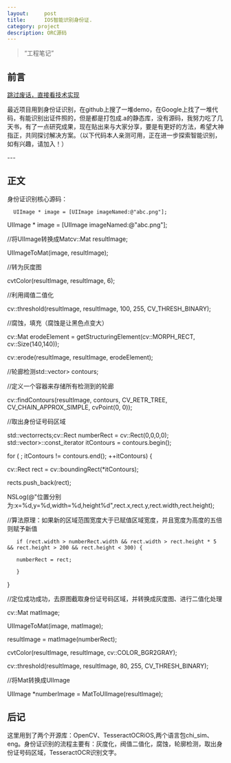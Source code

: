 ```yaml
---
layout:     post
title:      IOS智能识别身份证.
category: project
description: ORC源码
---
```


> “工程笔记”

## 前言

[跳过废话，直接看技术实现 ](#build) 

最近项目用到身份证识别，在github上搜了一堆demo，在Google上找了一堆代码，有能识别出证件照的，但是都是打包成.a的静态库，没有源码，我努力吃了几天书，有了一点研究成果，现在贴出来与大家分享，要是有更好的方法，希望大神指正，共同探讨解决方案。（以下代码本人亲测可用，正在进一步探索智能识别，如有兴趣，请加入！）


<p id = "build"></p>
---

## 正文

身份证识别核心源码：

      UIImage * image = [UIImage imageNamed:@"abc.png"];
UIImage * image = [UIImage imageNamed:@"abc.png"];

//将UIImage转换成Matcv::Mat resultImage;

UIImageToMat(image, resultImage);

//转为灰度图

cvtColor(resultImage, resultImage, 6);

//利用阈值二值化

cv::threshold(resultImage, resultImage, 100, 255, CV_THRESH_BINARY);

//腐蚀，填充（腐蚀是让黑色点变大）

cv::Mat erodeElement = getStructuringElement(cv::MORPH_RECT, cv::Size(140,140));  

cv::erode(resultImage, resultImage, erodeElement);

//轮廊检测std::vector> contours;

//定义一个容器来存储所有检测到的轮廊

cv::findContours(resultImage, contours, CV_RETR_TREE, CV_CHAIN_APPROX_SIMPLE, cvPoint(0, 0));

//取出身份证号码区域

std::vectorrects;cv::Rect numberRect = cv::Rect(0,0,0,0);  std::vector>::const_iterator itContours = contours.begin();

for ( ; itContours != contours.end(); ++itContours) {

cv::Rect rect = cv::boundingRect(*itContours);

rects.push_back(rect);

NSLog(@"位置分别为:x=%d,y=%d,width=%d,height%d",rect.x,rect.y,rect.width,rect.height);

//算法原理：如果新的区域范围宽度大于已赋值区域宽度，并且宽度为高度的五倍则赋予新值

       if (rect.width > numberRect.width && rect.width > rect.height * 5 && rect.height > 200 && rect.height < 300) {

       numberRect = rect;

       }

}

//定位成功成功，去原图截取身份证号码区域，并转换成灰度图、进行二值化处理

cv::Mat matImage;

UIImageToMat(image, matImage);

resultImage = matImage(numberRect);

cvtColor(resultImage, resultImage, cv::COLOR_BGR2GRAY);

cv::threshold(resultImage, resultImage, 80, 255, CV_THRESH_BINARY);

//将Mat转换成UIImage

UIImage *numberImage = MatToUIImage(resultImage);
      

## 后记

这里用到了两个开源库：OpenCV、TesseractOCRiOS,两个语言包chi_sim、eng。身份证识别的流程主要有：灰度化，阀值二值化，腐蚀，轮廓检测，取出身份证号码区域，TesseractOCR识别文字。



